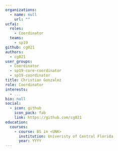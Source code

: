 ```yaml
---
organizations:
  - name: null
    url: ""
ucfai:
  roles:
    - Coordinator
  teams:
    - sp19
github: cg021
authors:
  - cg021
user_groups:
  - Coordinator
  - sp19-core-coordinator
  - sp19-coordinator
title: Christian Gonzalez
role: Coordinator
interests:
  - ...
bio: null
social:
  - icon: github
    icon_pack: fab
    link: https://github.com/cg021
education:
  courses:
    - course: BS in <UNK>
      institution: Univeristy of Central Florida
      year: YYYY
---
```


